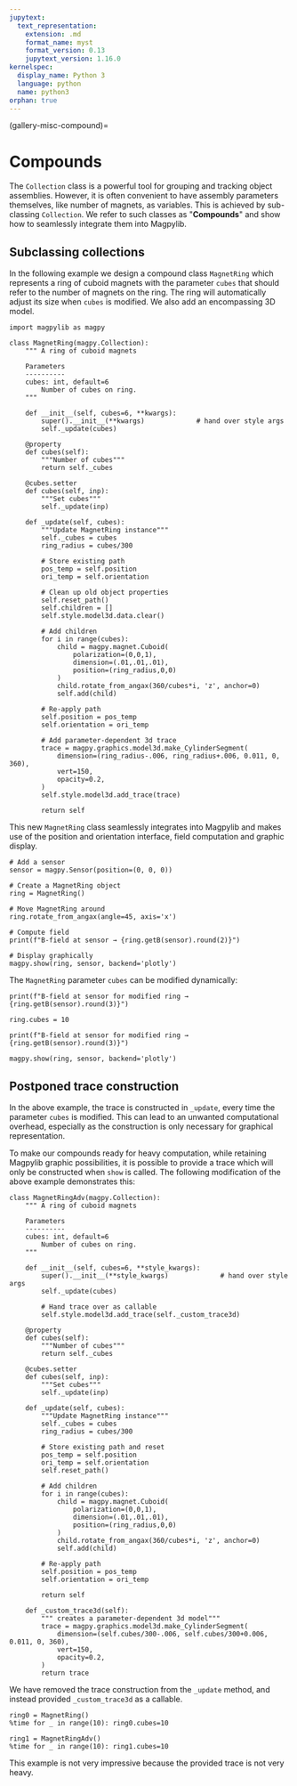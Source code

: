 ```yaml
---
jupytext:
  text_representation:
    extension: .md
    format_name: myst
    format_version: 0.13
    jupytext_version: 1.16.0
kernelspec:
  display_name: Python 3
  language: python
  name: python3
orphan: true
---
```


(gallery-misc-compound)=

# Compounds

The `Collection` class is a powerful tool for grouping and tracking object assemblies. However, it is often convenient to have assembly parameters themselves, like number of magnets, as variables. This is achieved by sub-classing `Collection`. We refer to such classes as "**Compounds**" and show how to seamlessly integrate them into Magpylib.

## Subclassing collections

In the following example we design a compound class `MagnetRing` which represents a ring of cuboid magnets with the parameter `cubes` that should refer to the number of magnets on the ring. The ring will automatically adjust its size when `cubes` is modified. We also add an encompassing 3D model.

```{code-cell} ipython3
import magpylib as magpy

class MagnetRing(magpy.Collection):
    """ A ring of cuboid magnets

    Parameters
    ----------
    cubes: int, default=6
        Number of cubes on ring.
    """

    def __init__(self, cubes=6, **kwargs):
        super().__init__(**kwargs)             # hand over style args
        self._update(cubes)

    @property
    def cubes(self):
        """Number of cubes"""
        return self._cubes

    @cubes.setter
    def cubes(self, inp):
        """Set cubes"""
        self._update(inp)

    def _update(self, cubes):
        """Update MagnetRing instance"""
        self._cubes = cubes
        ring_radius = cubes/300

        # Store existing path
        pos_temp = self.position
        ori_temp = self.orientation

        # Clean up old object properties
        self.reset_path()
        self.children = []
        self.style.model3d.data.clear()

        # Add children
        for i in range(cubes):
            child = magpy.magnet.Cuboid(
                polarization=(0,0,1),
                dimension=(.01,.01,.01),
                position=(ring_radius,0,0)
            )
            child.rotate_from_angax(360/cubes*i, 'z', anchor=0)
            self.add(child)

        # Re-apply path
        self.position = pos_temp
        self.orientation = ori_temp

        # Add parameter-dependent 3d trace
        trace = magpy.graphics.model3d.make_CylinderSegment(
            dimension=(ring_radius-.006, ring_radius+.006, 0.011, 0, 360),
            vert=150,
            opacity=0.2,
        )
        self.style.model3d.add_trace(trace)

        return self
```

This new `MagnetRing` class seamlessly integrates into Magpylib and makes use of the position and orientation interface, field computation and graphic display.

```{code-cell} ipython3
# Add a sensor
sensor = magpy.Sensor(position=(0, 0, 0))

# Create a MagnetRing object
ring = MagnetRing()

# Move MagnetRing around
ring.rotate_from_angax(angle=45, axis='x')

# Compute field
print(f"B-field at sensor → {ring.getB(sensor).round(2)}")

# Display graphically
magpy.show(ring, sensor, backend='plotly')
```

The `MagnetRing` parameter `cubes` can be modified dynamically:

```{code-cell} ipython3
print(f"B-field at sensor for modified ring → {ring.getB(sensor).round(3)}")

ring.cubes = 10

print(f"B-field at sensor for modified ring → {ring.getB(sensor).round(3)}")

magpy.show(ring, sensor, backend='plotly')
```

## Postponed trace construction

In the above example, the trace is constructed in `_update`, every time the parameter `cubes` is modified. This can lead to an unwanted computational overhead, especially as the construction is only necessary for graphical representation.

To make our compounds ready for heavy computation, while retaining Magpylib graphic possibilities, it is possible to provide a trace which will only be constructed when `show` is called. The following modification of the above example demonstrates this:

```{code-cell} ipython3
class MagnetRingAdv(magpy.Collection):
    """ A ring of cuboid magnets

    Parameters
    ----------
    cubes: int, default=6
        Number of cubes on ring.
    """

    def __init__(self, cubes=6, **style_kwargs):
        super().__init__(**style_kwargs)             # hand over style args
        self._update(cubes)

        # Hand trace over as callable
        self.style.model3d.add_trace(self._custom_trace3d)

    @property
    def cubes(self):
        """Number of cubes"""
        return self._cubes

    @cubes.setter
    def cubes(self, inp):
        """Set cubes"""
        self._update(inp)

    def _update(self, cubes):
        """Update MagnetRing instance"""
        self._cubes = cubes
        ring_radius = cubes/300

        # Store existing path and reset
        pos_temp = self.position
        ori_temp = self.orientation
        self.reset_path()

        # Add children
        for i in range(cubes):
            child = magpy.magnet.Cuboid(
                polarization=(0,0,1),
                dimension=(.01,.01,.01),
                position=(ring_radius,0,0)
            )
            child.rotate_from_angax(360/cubes*i, 'z', anchor=0)
            self.add(child)

        # Re-apply path
        self.position = pos_temp
        self.orientation = ori_temp

        return self

    def _custom_trace3d(self):
        """ creates a parameter-dependent 3d model"""
        trace = magpy.graphics.model3d.make_CylinderSegment(
            dimension=(self.cubes/300-.006, self.cubes/300+0.006, 0.011, 0, 360),
            vert=150,
            opacity=0.2,
        )
        return trace
```

We have removed the trace construction from the `_update` method, and instead provided `_custom_trace3d` as a callable.

```{code-cell} ipython3
ring0 = MagnetRing()
%time for _ in range(10): ring0.cubes=10

ring1 = MagnetRingAdv()
%time for _ in range(10): ring1.cubes=10
```

This example is not very impressive because the provided trace is not very heavy.
